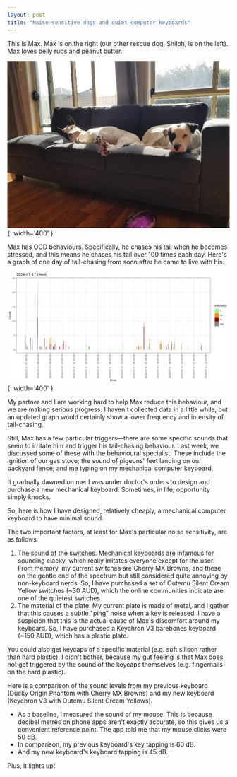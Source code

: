 ```yaml
---  
layout: post  
title: "Noise-sensitive dogs and quiet computer keyboards"  
---  
```


This is Max. Max is on the right (our other rescue dog, Shiloh, is on the left). Max loves belly rubs and peanut butter.  

![max_photo.jpg](/assets/images/max_photo.jpg){: width='400' }  

Max has OCD behaviours. Specifically, he chases his tail when he becomes stressed, and this means he chases his tail over 100 times each day. Here's a graph of one day of tail-chasing from soon after he came to live with his.  

![max_graph.png](/assets/images/max_graph.png){: width='400' }  

My partner and I are working hard to help Max reduce this behaviour, and we are making serious progress. I haven't collected data in a little while, but an updated graph would certainly show a lower frequency and intensity of tail-chasing.  

Still, Max has a few particular triggers—there are some specific sounds that seem to irritate him and trigger his tail-chasing behaviour. Last week, we discussed some of these with the behavioural specialist. These include the ignition of our gas stove; the sound of pigeons' feet landing on our backyard fence; and me typing on my mechanical computer keyboard.  

It gradually dawned on me: I was under doctor's orders to design and purchase a new mechanical keyboard. Sometimes, in life, opportunity simply knocks.  

So, here is how I have designed, relatively cheaply, a mechanical computer keyboard to have minimal sound.  

The two important factors, at least for Max's particular noise sensitivity, are as follows:  
1. The sound of the switches. Mechanical keyboards are infamous for sounding clacky, which really irritates everyone except for the user! From memory, my current switches are Cherry MX Browns, and these on the gentle end of the spectrum but still considered quite annoying by non-keyboard nerds. So, I have purchased a set of Outemu Silent Cream Yellow switches (~30 AUD), which the online communities indicate are one of the quietest switches.  
2. The material of the plate. My current plate is made of metal, and I gather that this causes a subtle "ping" noise when a key is released. I have a suspicion that this is the actual cause of Max's discomfort around my keyboard. So, I have purchased a Keychron V3 barebones keyboard (~150 AUD), which has a plastic plate.  

You could also get keycaps of a specific material (e.g. soft silicon rather than hard plastic). I didn't bother, because my gut feeling is that Max does not get triggered by the sound of the keycaps themselves (e.g. fingernails on the hard plastic).  

Here is a comparison of the sound levels from my previous keyboard (Ducky Origin Phantom with Cherry MX Browns) and my new keyboard (Keychron V3 with Outemu Silent Cream Yellows).  
- As a baseline, I measured the sound of my mouse. This is because decibel metres on phone apps aren't exactly accurate, so this gives us a convenient reference point. The app told me that my mouse clicks were 50 dB.  
- In comparison, my previous keyboard's key tapping is 60 dB.  
- And my new keyboard's keyboard tapping is 45 dB.  

Plus, it lights up!  
